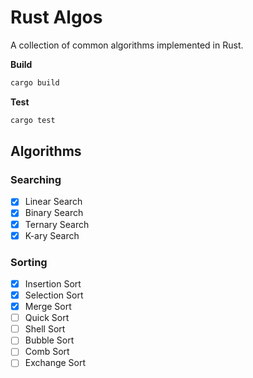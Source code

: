 # Rust Algos
A collection of common algorithms implemented in Rust.

**Build**
```sh
cargo build
```

**Test**
``` sh
cargo test
```

## Algorithms

### Searching

- [x] Linear Search
- [x] Binary Search
- [x] Ternary Search
- [x] K-ary Search

### Sorting

- [x] Insertion Sort
- [x] Selection Sort
- [x] Merge Sort
- [ ] Quick Sort
- [ ] Shell Sort
- [ ] Bubble Sort
- [ ] Comb Sort
- [ ] Exchange Sort
